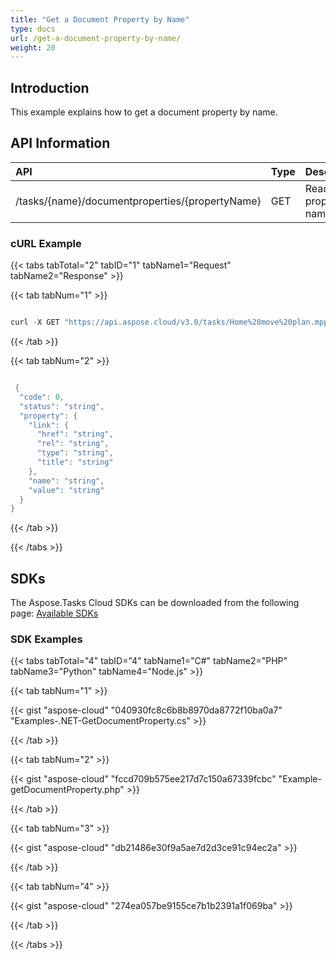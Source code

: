 ```yaml
---
title: "Get a Document Property by Name"
type: docs
url: /get-a-document-property-by-name/
weight: 20
---
```


## **Introduction**
This example explains how to get a document property by name. 
## **API Information**

|**API**|**Type**|**Description**|**Resource Link**|
| :- | :- | :- | :- |
|/tasks/{name}/documentproperties/{propertyName}|GET|Read property by name|[GetDocumentProperty](https://apireference.aspose.cloud/tasks/#/TasksDocumentProperties/GetDocumentProperty)|

### **cURL Example**
{{< tabs tabTotal="2" tabID="1" tabName1="Request" tabName2="Response" >}}

{{< tab tabNum="1" >}}

```java

curl -X GET "https://api.aspose.cloud/v3.0/tasks/Home%20move%20plan.mpp/documentproperties/Title" -H "accept: application/json" -H "x-aspose-client: Containerize.Swagger"

```

{{< /tab >}}

{{< tab tabNum="2" >}}

```java

 {
  "code": 0,
  "status": "string",
  "property": {
    "link": {
      "href": "string",
      "rel": "string",
      "type": "string",
      "title": "string"
    },
    "name": "string",
    "value": "string"
  }
}
```

{{< /tab >}}

{{< /tabs >}}
## **SDKs**
The Aspose.Tasks Cloud SDKs can be downloaded from the following page: [Available SDKs](/tasks/available-sdks/)
### **SDK Examples**
{{< tabs tabTotal="4" tabID="4" tabName1="C#" tabName2="PHP" tabName3="Python" tabName4="Node.js" >}}

{{< tab tabNum="1" >}}

{{< gist "aspose-cloud" "040930fc8c6b8b8970da8772f10ba0a7" "Examples-.NET-GetDocumentProperty.cs" >}}

{{< /tab >}}

{{< tab tabNum="2" >}}

{{< gist "aspose-cloud" "fccd709b575ee217d7c150a67339fcbc" "Example-getDocumentProperty.php" >}}

{{< /tab >}}

{{< tab tabNum="3" >}}

{{< gist "aspose-cloud" "db21486e30f9a5ae7d2d3ce91c94ec2a" >}}

{{< /tab >}}

{{< tab tabNum="4" >}}

{{< gist "aspose-cloud" "274ea057be9155ce7b1b2391a1f069ba" >}}

{{< /tab >}}

{{< /tabs >}}
